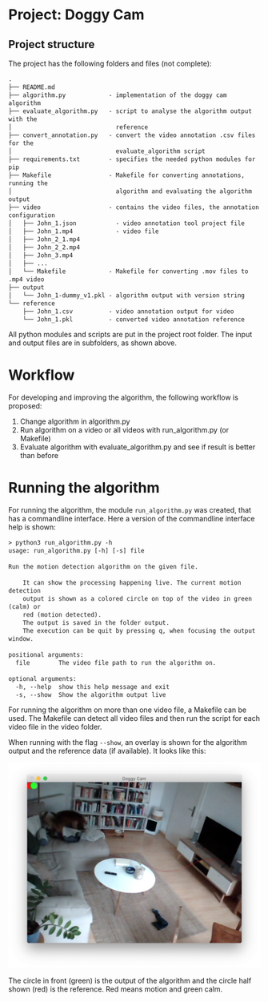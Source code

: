 # Project: Doggy Cam
## Project structure
The project has the following folders and files (not complete):
```
.
├── README.md
├── algorithm.py            - implementation of the doggy cam algorithm
├── evaluate_algorithm.py   - script to analyse the algorithm output with the 
│                             reference
├── convert_annotation.py   - convert the video annotation .csv files for the 
│                             evaluate_algorithm script
├── requirements.txt        - specifies the needed python modules for pip
├── Makefile                - Makefile for converting annotations, running the 
│                             algorithm and evaluating the algorithm output
├── video                   - contains the video files, the annotation configuration
│   ├── John_1.json           - video annotation tool project file
│   ├── John_1.mp4            - video file
│   ├── John_2_1.mp4
│   ├── John_2_2.mp4
│   ├── John_3.mp4
│   ├── ...
│   └── Makefile            - Makefile for converting .mov files to .mp4 video
├── output        
│   └── John_1-dummy_v1.pkl - algorithm output with version string
└── reference
    ├── John_1.csv          - video annotation output for video
    └── John_1.pkl          - converted video annotation reference
```

All python modules and scripts are put in the project root folder. The input and
output files are in subfolders, as shown above.

# Workflow
For developing and improving the algorithm, the following workflow is proposed:

 1. Change algorithm in algorithm.py
 2. Run algorithm on a video or all videos with run_algorithm.py (or Makefile)
 3. Evaluate algorithm with evaluate_algorithm.py and see if result is better than before

# Running the algorithm
For running the algorithm, the module `run_algorithm.py` was created, that has a
commandline interface. Here a version of the commandline interface help is shown:

```
> python3 run_algorithm.py -h
usage: run_algorithm.py [-h] [-s] file

Run the motion detection algorithm on the given file.

	It can show the processing happening live. The current motion detection
	output is shown as a colored circle on top of the video in green (calm) or 
	red (motion detected).
	The output is saved in the folder output.
	The execution can be quit by pressing q, when focusing the output window.

positional arguments:
  file        The video file path to run the algorithm on.

optional arguments:
  -h, --help  show this help message and exit
  -s, --show  Show the algorithm output live
```

For running the algorithm on more than one video file, a Makefile can be used. 
The Makefile can detect all video files and then run the script for each 
video file in the video folder.

When running with the flag `--show`, an overlay is shown for the algorithm output and the reference data (if available). It looks like this:

![](img/run_algorithm_ref.png)

The circle in front (green) is the output of the algorithm and the circle half shown (red) is the reference. Red means motion and green calm.
